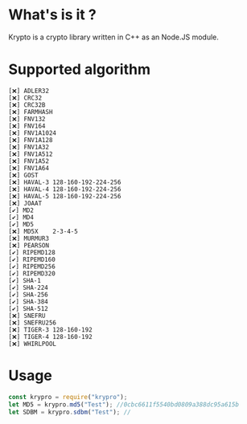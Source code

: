 # What's is it ?

Krypto is a crypto library written in C++ as an Node.JS module.

# Supported algorithm

    [❌] ADLER32
    [❌] CRC32
    [❌] CRC32B
    [❌] FARMHASH
    [❌] FNV132
    [❌] FNV164
    [❌] FNV1A1024
    [❌] FNV1A128
    [❌] FNV1A32
    [❌] FNV1A512
    [❌] FNV1A52
    [❌] FNV1A64
    [❌] GOST
    [❌] HAVAL-3 128-160-192-224-256
    [❌] HAVAL-4 128-160-192-224-256
    [❌] HAVAL-5 128-160-192-224-256
    [❌] JOAAT
    [✔️] MD2
    [✔️] MD4
    [✔️] MD5
    [❌] MD5X    2-3-4-5
    [❌] MURMUR3
    [❌] PEARSON
    [✔️] RIPEMD128
    [✔️] RIPEMD160
    [✔️] RIPEMD256
    [✔️] RIPEMD320
    [✔️] SHA-1
    [✔️] SHA-224
    [✔️] SHA-256
    [✔️] SHA-384
    [✔️] SHA-512
    [❌] SNEFRU
    [❌] SNEFRU256
    [❌] TIGER-3 128-160-192
    [❌] TIGER-4 128-160-192
    [❌] WHIRLPOOL

# Usage

```js
const krypro = require("krypro");
let MD5 = krypro.md5("Test"); //0cbc6611f5540bd0809a388dc95a615b
let SDBM = krypro.sdbm("Test"); //
```
